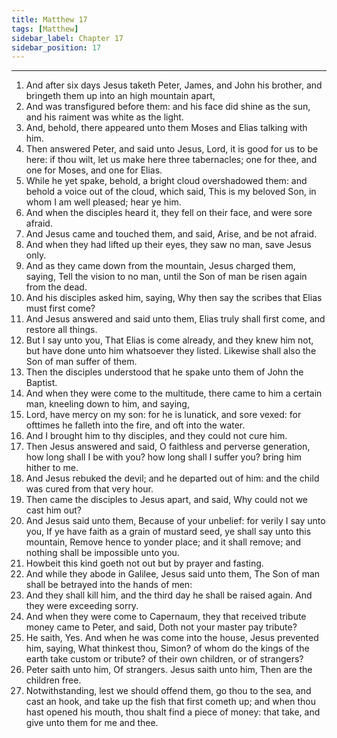 ```yaml
---
title: Matthew 17
tags: [Matthew]
sidebar_label: Chapter 17
sidebar_position: 17
---
```


---
1. And after six days Jesus taketh Peter, James, and John his brother, and bringeth them up into an high mountain apart,
2. And was transfigured before them: and his face did shine as the sun, and his raiment was white as the light.
3. And, behold, there appeared unto them Moses and Elias talking with him.
4. Then answered Peter, and said unto Jesus, Lord, it is good for us to be here: if thou wilt, let us make here three tabernacles; one for thee, and one for Moses, and one for Elias.
5. While he yet spake, behold, a bright cloud overshadowed them: and behold a voice out of the cloud, which said, This is my beloved Son, in whom I am well pleased; hear ye him.
6. And when the disciples heard it, they fell on their face, and were sore afraid.
7. And Jesus came and touched them, and said, Arise, and be not afraid.
8. And when they had lifted up their eyes, they saw no man, save Jesus only.
9. And as they came down from the mountain, Jesus charged them, saying, Tell the vision to no man, until the Son of man be risen again from the dead.
10. And his disciples asked him, saying, Why then say the scribes that Elias must first come?
11. And Jesus answered and said unto them, Elias truly shall first come, and restore all things.
12. But I say unto you, That Elias is come already, and they knew him not, but have done unto him whatsoever they listed. Likewise shall also the Son of man suffer of them.
13. Then the disciples understood that he spake unto them of John the Baptist.
14. And when they were come to the multitude, there came to him a certain man, kneeling down to him, and saying,
15. Lord, have mercy on my son: for he is lunatick, and sore vexed: for ofttimes he falleth into the fire, and oft into the water.
16. And I brought him to thy disciples, and they could not cure him.
17. Then Jesus answered and said, O faithless and perverse generation, how long shall I be with you? how long shall I suffer you? bring him hither to me.
18. And Jesus rebuked the devil; and he departed out of him: and the child was cured from that very hour.
19. Then came the disciples to Jesus apart, and said, Why could not we cast him out?
20. And Jesus said unto them, Because of your unbelief: for verily I say unto you, If ye have faith as a grain of mustard seed, ye shall say unto this mountain, Remove hence to yonder place; and it shall remove; and nothing shall be impossible unto you.
21. Howbeit this kind goeth not out but by prayer and fasting.
22. And while they abode in Galilee, Jesus said unto them, The Son of man shall be betrayed into the hands of men:
23. And they shall kill him, and the third day he shall be raised again. And they were exceeding sorry.
24. And when they were come to Capernaum, they that received tribute money came to Peter, and said, Doth not your master pay tribute?
25. He saith, Yes. And when he was come into the house, Jesus prevented him, saying, What thinkest thou, Simon? of whom do the kings of the earth take custom or tribute? of their own children, or of strangers?
26. Peter saith unto him, Of strangers. Jesus saith unto him, Then are the children free.
27. Notwithstanding, lest we should offend them, go thou to the sea, and cast an hook, and take up the fish that first cometh up; and when thou hast opened his mouth, thou shalt find a piece of money: that take, and give unto them for me and thee.